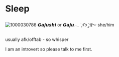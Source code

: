 # Sleep 
![1000030786](https://github.com/user-attachments/assets/feee402a-1130-428e-82e4-82df18be2282)
𝙂𝙖𝙟𝙪𝙨𝙝𝙞 or 𝙂𝙖𝙟𝙪𓂃 ࣪ ִֶָ⋅ᡣ𐭩 ་༘࿐ she/him

usually afk/offtab - so whisper

I am an introvert so please talk to me first. 
